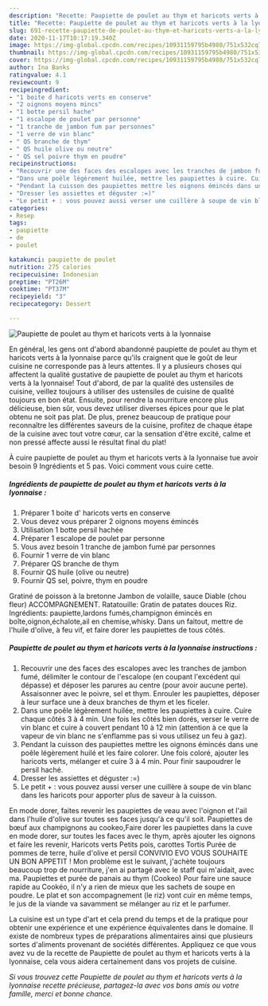 ```yaml
---
description: "Recette: Paupiette de poulet au thym et haricots verts à la lyonnaise"
title: "Recette: Paupiette de poulet au thym et haricots verts à la lyonnaise"
slug: 691-recette-paupiette-de-poulet-au-thym-et-haricots-verts-a-la-lyonnaise
date: 2020-11-17T10:17:19.340Z
image: https://img-global.cpcdn.com/recipes/10931159795b4980/751x532cq70/paupiette-de-poulet-au-thym-et-haricots-verts-a-la-lyonnaise-photo-principale-de-la-recette.jpg
thumbnail: https://img-global.cpcdn.com/recipes/10931159795b4980/751x532cq70/paupiette-de-poulet-au-thym-et-haricots-verts-a-la-lyonnaise-photo-principale-de-la-recette.jpg
cover: https://img-global.cpcdn.com/recipes/10931159795b4980/751x532cq70/paupiette-de-poulet-au-thym-et-haricots-verts-a-la-lyonnaise-photo-principale-de-la-recette.jpg
author: Ina Banks
ratingvalue: 4.1
reviewcount: 9
recipeingredient:
- "1 boite d haricots verts en conserve"
- "2 oignons moyens mincs"
- "1 botte persil hache"
- "1 escalope de poulet par personne"
- "1 tranche de jambon fum par personnes"
- "1 verre de vin blanc"
- " QS branche de thym"
- " QS huile olive ou neutre"
- " QS sel poivre thym en poudre"
recipeinstructions:
- "Recouvrir une des faces des escalopes avec les tranches de jambon fumé, délimiter le contour de l&#39;escalope (en coupant l&#39;excédent qui dépasse) et déposer les parures au centre (pour avoir aucune perte). Assaisonner avec le poivre, sel et thym. Enrouler les paupiettes, déposer à leur surface une à deux branches de thym et les ficeler."
- "Dans une poêle légèrement huilée, mettre les paupiettes à cuire. Cuire chaque côtés 3 à 4 min. Une fois les côtés bien dorés, verser le verre de vin blanc et cuire à couvert pendant 10 à 12 min (attention à ce que la vapeur de vin blanc ne s&#39;enflamme pas si vous utilisez un feu à gaz)."
- "Pendant la cuisson des paupiettes mettre les oignons émincés dans une poêle légèrement huilé et les faire colorer. Une fois coloré, ajouter les haricots verts, mélanger et cuire 3 à 4 min. Pour finir saupoudrer le persil haché."
- "Dresser les assiettes et déguster :=)"
- "Le petit + : vous pouvez aussi verser une cuillère à soupe de vin blanc dans les haricots pour apporter plus de saveur à la cuisson."
categories:
- Resep
tags:
- paupiette
- de
- poulet

katakunci: paupiette de poulet 
nutrition: 275 calories
recipecuisine: Indonesian
preptime: "PT26M"
cooktime: "PT37M"
recipeyield: "3"
recipecategory: Dessert

---
```



![Paupiette de poulet au thym et haricots verts à la lyonnaise](https://img-global.cpcdn.com/recipes/10931159795b4980/751x532cq70/paupiette-de-poulet-au-thym-et-haricots-verts-a-la-lyonnaise-photo-principale-de-la-recette.jpg)

En général, les gens ont d'abord abandonné paupiette de poulet au thym et haricots verts à la lyonnaise parce qu'ils craignent que le goût de leur cuisine ne corresponde pas à leurs attentes. Il y a plusieurs choses qui affectent la qualité gustative de paupiette de poulet au thym et haricots verts à la lyonnaise! Tout d'abord, de par la qualité des ustensiles de cuisine, veillez toujours à utiliser des ustensiles de cuisine de qualité toujours en bon état. Ensuite, pour rendre la nourriture encore plus délicieuse, bien sûr, vous devez utiliser diverses épices pour que le plat obtenu ne soit pas plat. De plus, prenez beaucoup de pratique pour reconnaître les différentes saveurs de la cuisine, profitez de chaque étape de la cuisine avec tout votre cœur, car la sensation d'être excité, calme et non pressé affecte aussi le résultat final du plat!

<!--inarticleads1-->

À cuire paupiette de poulet au thym et haricots verts à la lyonnaise tue avoir besoin 9 Ingrédients et 5 pas. Voici comment vous cuire cette.

##### Ingrédients de paupiette de poulet au thym et haricots verts à la lyonnaise :

1. Préparer 1 boite d&#39; haricots verts en conserve
1. Vous devez vous préparer 2 oignons moyens émincés
1. Utilisation 1 botte persil hachée
1. Préparer 1 escalope de poulet par personne
1. Vous avez besoin 1 tranche de jambon fumé par personnes
1. Fournir 1 verre de vin blanc
1. Préparer  QS branche de thym
1. Fournir  QS huile (olive ou neutre)
1. Fournir  QS sel, poivre, thym en poudre


Gratiné de poisson à la bretonne Jambon de volaille, sauce Diable (chou fleur) ACCOMPAGNEMENT. Ratatouille: Gratin de patates douces Riz. Ingrédients: paupiette,lardons fumés,champignon émincés en boîte,oignon,échalote,ail en chemise,whisky. Dans un faitout, mettre de l&#39;huile d&#39;olive, à feu vif, et faire dorer les paupiettes de tous côtés. 

<!--inarticleads2-->

##### Paupiette de poulet au thym et haricots verts à la lyonnaise instructions :

1. Recouvrir une des faces des escalopes avec les tranches de jambon fumé, délimiter le contour de l&#39;escalope (en coupant l&#39;excédent qui dépasse) et déposer les parures au centre (pour avoir aucune perte). Assaisonner avec le poivre, sel et thym. Enrouler les paupiettes, déposer à leur surface une à deux branches de thym et les ficeler.
1. Dans une poêle légèrement huilée, mettre les paupiettes à cuire. Cuire chaque côtés 3 à 4 min. Une fois les côtés bien dorés, verser le verre de vin blanc et cuire à couvert pendant 10 à 12 min (attention à ce que la vapeur de vin blanc ne s&#39;enflamme pas si vous utilisez un feu à gaz).
1. Pendant la cuisson des paupiettes mettre les oignons émincés dans une poêle légèrement huilé et les faire colorer. Une fois coloré, ajouter les haricots verts, mélanger et cuire 3 à 4 min. Pour finir saupoudrer le persil haché.
1. Dresser les assiettes et déguster :=)
1. Le petit + : vous pouvez aussi verser une cuillère à soupe de vin blanc dans les haricots pour apporter plus de saveur à la cuisson.


En mode dorer, faites revenir les paupiettes de veau avec l&#39;oignon et l&#39;ail dans l&#39;huile d&#39;olive sur toutes ses faces jusqu&#39;à ce qu&#39;il soit. Paupiettes de bœuf aux champignons au cookeo,Faire dorer les paupiettes dans la cuve en mode dorer, sur toutes les faces avec le thym, après ajouter les oignons et faire les revenir, Haricots verts Petits pois, carottes Tortis Purée de pommes de terre, huile d&#39;olive et persil CONVIVIO EVO VOUS SOUHAITE UN BON APPETIT ! Mon problème est le suivant, j&#39;achète toujours beaucoup trop de nourriture, j&#39;en ai partagé avec le staff qui m&#39;aidait, avec ma. Paupiettes et purée de panais au thym (Cookeo) Pour faire une sauce rapide au Cookéo, il n&#39;y a rien de mieux que les sachets de soupe en poudre. Le plat et son accompagnement (le riz) vont cuir en même temps, le jus de la viande va savamment se mélanger au riz et le parfumer. 

<!--inarticleads1-->

<p>
La cuisine est un type d'art et cela prend du temps et de la pratique pour obtenir une expérience et une expérience équivalentes dans le domaine. Il existe de nombreux types de préparations alimentaires ainsi que plusieurs sortes d'aliments provenant de sociétés différentes. Appliquez ce que vous avez vu de la recette de Paupiette de poulet au thym et haricots verts à la lyonnaise, cela vous aidera certainement dans vos projets de cuisine.
</p>

<p>
<i>Si vous trouvez cette Paupiette de poulet au thym et haricots verts à la lyonnaise recette précieuse, partagez-la avec vos bons amis ou votre famille, merci et bonne chance.</i>
</p>
